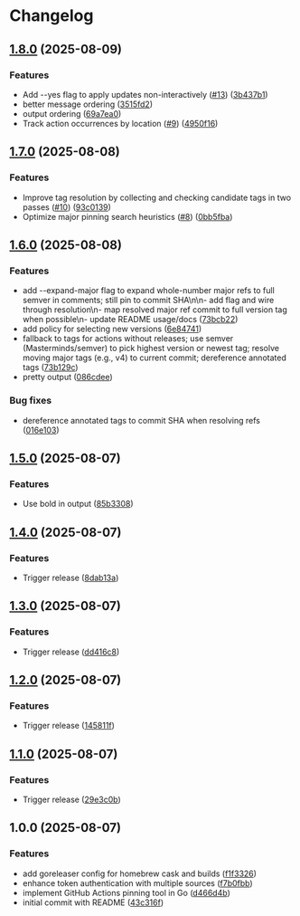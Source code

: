 # Changelog

## [1.8.0](https://github.com/staticaland/pin-github-actions/compare/v1.7.0...v1.8.0) (2025-08-09)


### Features

* Add --yes flag to apply updates non-interactively ([#13](https://github.com/staticaland/pin-github-actions/issues/13)) ([3b437b1](https://github.com/staticaland/pin-github-actions/commit/3b437b106a616e4d7f830d4630e1a637cd6da30d))
* better message ordering ([3515fd2](https://github.com/staticaland/pin-github-actions/commit/3515fd2f98078b9c81a24bb06edbad52aa274d8e))
* output ordering ([69a7ea0](https://github.com/staticaland/pin-github-actions/commit/69a7ea0e1d5d8f7ee597e665f6d00d7b9f747616))
* Track action occurrences by location ([#9](https://github.com/staticaland/pin-github-actions/issues/9)) ([4950f16](https://github.com/staticaland/pin-github-actions/commit/4950f1613ca6efa6b74e7d5180221fc7965207a2))

## [1.7.0](https://github.com/staticaland/pin-github-actions/compare/v1.6.0...v1.7.0) (2025-08-08)


### Features

* Improve tag resolution by collecting and checking candidate tags in two passes ([#10](https://github.com/staticaland/pin-github-actions/issues/10)) ([93c0139](https://github.com/staticaland/pin-github-actions/commit/93c0139cb29a017798e5ece5252fbacdfed03a88))
* Optimize major pinning search heuristics ([#8](https://github.com/staticaland/pin-github-actions/issues/8)) ([0bb5fba](https://github.com/staticaland/pin-github-actions/commit/0bb5fba4bbb0b411e9c7d5c7fcda117ed9200ce7))

## [1.6.0](https://github.com/staticaland/pin-github-actions/compare/v1.5.0...v1.6.0) (2025-08-08)


### Features

* add --expand-major flag to expand whole-number major refs to full semver in comments; still pin to commit SHA\n\n- add flag and wire through resolution\n- map resolved major ref commit to full version tag when possible\n- update README usage/docs ([73bcb22](https://github.com/staticaland/pin-github-actions/commit/73bcb22120533d05af9b5f9fc44a803a29efb385))
* add policy for selecting new versions ([6e84741](https://github.com/staticaland/pin-github-actions/commit/6e8474138a6c7b3487f8eb97821f804b9d8a6ccd))
* fallback to tags for actions without releases; use semver (Masterminds/semver) to pick highest version or newest tag; resolve moving major tags (e.g., v4) to current commit; dereference annotated tags ([73b129c](https://github.com/staticaland/pin-github-actions/commit/73b129ca5247ddb4b04ec1c47c93ce1ef119f761))
* pretty output ([086cdee](https://github.com/staticaland/pin-github-actions/commit/086cdee308b4239866708f8f7f3a5814e2b5861a))


### Bug fixes

* dereference annotated tags to commit SHA when resolving refs ([016e103](https://github.com/staticaland/pin-github-actions/commit/016e1039c9b787c18fba40b93df0fe92dba632c9))

## [1.5.0](https://github.com/staticaland/pin-github-actions/compare/v1.4.0...v1.5.0) (2025-08-07)


### Features

* Use bold in output ([85b3308](https://github.com/staticaland/pin-github-actions/commit/85b330889d21800e8a2a410bf29bc46382d4a125))

## [1.4.0](https://github.com/staticaland/pin-github-actions/compare/v1.3.0...v1.4.0) (2025-08-07)


### Features

* Trigger release ([8dab13a](https://github.com/staticaland/pin-github-actions/commit/8dab13aa8e4e477fdc083aa346aaa5af222db44e))

## [1.3.0](https://github.com/staticaland/pin-github-actions/compare/v1.2.0...v1.3.0) (2025-08-07)


### Features

* Trigger release ([dd416c8](https://github.com/staticaland/pin-github-actions/commit/dd416c8dc3e250ac6dbd2a118e39b6f47f41adda))

## [1.2.0](https://github.com/staticaland/pin-github-actions/compare/v1.1.0...v1.2.0) (2025-08-07)


### Features

* Trigger release ([145811f](https://github.com/staticaland/pin-github-actions/commit/145811f84227e6d7a5f61be6981be9f98f486f8f))

## [1.1.0](https://github.com/staticaland/pin-github-actions/compare/v1.0.0...v1.1.0) (2025-08-07)


### Features

* Trigger release ([29e3c0b](https://github.com/staticaland/pin-github-actions/commit/29e3c0b9564638fa6a263a855e087dfe57f839cf))

## 1.0.0 (2025-08-07)


### Features

* add goreleaser config for homebrew cask and builds ([f1f3326](https://github.com/staticaland/pin-github-actions/commit/f1f3326bfd5379037269e6d70bcbac0ee80c7a0f))
* enhance token authentication with multiple sources ([f7b0fbb](https://github.com/staticaland/pin-github-actions/commit/f7b0fbbd57a1b3eefcc047d7dfc3a5abe416e26a))
* implement GitHub Actions pinning tool in Go ([d466d4b](https://github.com/staticaland/pin-github-actions/commit/d466d4b0532829d38ae63a2b7c4892267eb2bc56))
* initial commit with README ([43c316f](https://github.com/staticaland/pin-github-actions/commit/43c316fa155d3c280838b9ec8feb7b2c798e6722))
